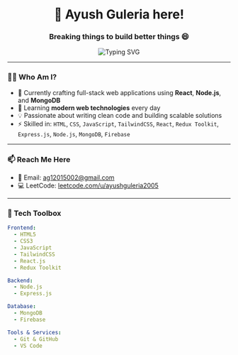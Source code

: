 <h1 align="center">🚀 Ayush Guleria here!</h1>
<h3 align="center">Breaking things to build better things 😄</h3>

<p align="center">
  <img src="https://readme-typing-svg.demolab.com?font=Fira+Code&duration=3000&pause=1000&center=true&vCenter=true&width=460&lines=Full+Stack+Web+Developer;React+%2B+Node.js+Specialist;Code.+Debug.+Repeat.;Let's+build+impactful+web+apps" alt="Typing SVG" />
</p>

---

### 👨‍💻 Who Am I?

- 🚧 Currently crafting full-stack web applications using **React**, **Node.js**, and **MongoDB**
- 🧠 Learning **modern web technologies** every day
- 💡 Passionate about writing clean code and building scalable solutions
- ⚡ Skilled in: `HTML`, `CSS`, `JavaScript`, `TailwindCSS`, `React`, `Redux Toolkit`, `Express.js`, `Node.js`, `MongoDB`, `Firebase`

---

### 📫 Reach Me Here

- 📧 Email: [ag12015002@gmail.com](mailto:ag12015002@gmail.com)
- 💻 LeetCode: [leetcode.com/u/ayushguleria2005](https://leetcode.com/u/ayushguleria2005)

---

### 🧩 Tech Toolbox

```yaml
Frontend:
  - HTML5
  - CSS3
  - JavaScript
  - TailwindCSS
  - React.js
  - Redux Toolkit

Backend:
  - Node.js
  - Express.js

Database:
  - MongoDB
  - Firebase

Tools & Services:
  - Git & GitHub
  - VS Code
